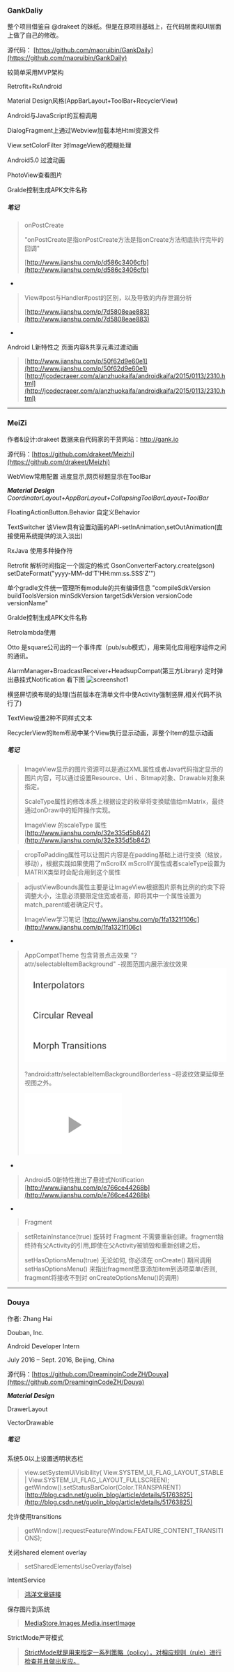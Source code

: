 ### GankDaliy

整个项目借鉴自 @drakeet 的妹纸。但是在原项目基础上，在代码层面和UI层面上做了自己的修改。

源代码： [https://github.com/maoruibin/GankDaily](https://github.com/maoruibin/GankDaily)

较简单采用MVP架构

Retrofit+RxAndroid

Material Design风格(AppBarLayout+ToolBar+RecyclerView)

Android与JavaScript的互相调用

DialogFragment上通过Webview加载本地Html资源文件

View.setColorFilter 对ImageView的模糊处理

Android5.0 过渡动画

PhotoView查看图片

Gralde控制生成APK文件名称

##### 笔记
> onPostCreate 	
> 
> "onPostCreate是指onPostCreate方法是指onCreate方法彻底执行完毕的回调"
> 
> [http://www.jianshu.com/p/d586c3406cfb](http://www.jianshu.com/p/d586c3406cfb)

-
> View#post与Handler#post的区别，以及导致的内存泄漏分析	
> 
> [http://www.jianshu.com/p/7d5808eae883](http://www.jianshu.com/p/7d5808eae883)

-

Android L新特性之 页面内容&共享元素过渡动画
>[http://www.jianshu.com/p/50f62d9e60e1](http://www.jianshu.com/p/50f62d9e60e1)
> [http://jcodecraeer.com/a/anzhuokaifa/androidkaifa/2015/0113/2310.html](http://jcodecraeer.com/a/anzhuokaifa/androidkaifa/2015/0113/2310.html)


---
### MeiZi	
作者&设计:drakeet 数据来自代码家的干货网站：http://gank.io
	
源代码：[https://github.com/drakeet/Meizhi](https://github.com/drakeet/Meizhi)	
	
WebView常用配置	进度显示,网页标题显示在ToolBar

***Material Design*** 	*CoordinatorLayout+AppBarLayout+CollapsingToolBarLayout+ToolBar*

FloatingActionButton.Behavior	自定义Behavior

TextSwitcher	该View具有设置动画的API-setInAnimation,setOutAnimation(直接使用系统提供的淡入淡出)

RxJava 使用多种操作符	

Retrofit 解析时间指定一个固定的格式	GsonConverterFactory.create(gson) setDateFormat("yyyy-MM-dd'T'HH:mm:ss.SSS'Z'")

单个gradle文件统一管理所有module的共有编译信息	"compileSdkVersion buildToolsVersion minSdkVersion targetSdkVersion
versionCode versionName"

Gralde控制生成APK文件名称	

Retrolambda使用	

Otto 是square公司出的一个事件库（pub/sub模式），用来简化应用程序组件之间的通讯。

AlarmManager+BroadcastReceiver+HeadsupCompat(第三方Library) 定时弹出悬挂式Notification 看下图
![screenshot1](./screenshot1.png)

横竖屏切换布局的处理(当前版本在清单文件中使Activity强制竖屏,相关代码不执行了)

TextView设置2种不同样式文本

RecyclerView的Item布局中某个View执行显示动画，非整个Item的显示动画

##### 笔记
> ImageView显示的图片资源可以是通过XML属性或者Java代码指定显示的图片内容，可以通过设置Resource、Uri 、Bitmap对象、Drawable对象来指定。  
> 
> ScaleType属性的修改本质上根据设定的枚举将变换赋值给mMatrix，最终通过onDraw中的矩阵操作实现。
> 	
> ImageView 的scaleType 属性 [http://www.jianshu.com/p/32e335d5b842](http://www.jianshu.com/p/32e335d5b842)

> cropToPadding属性可以让图片内容是在padding基础上进行变换（缩放，移动），根据实践如果使用了mScrollX mScrollY属性或者scaleType设置为MATRIX类型时会配合用到这个属性

>adjustViewBounds属性主要是让ImageView根据图片原有比例的约束下将调整大小，注意必须要限定住宽或者高，即将其中一个属性设置为match_parent或者确定尺寸。
>
>ImageView学习笔记 [http://www.jianshu.com/p/1fa1321f106c](http://www.jianshu.com/p/1fa1321f106c)

-
> AppCompatTheme 包含背景点击效果 "?attr/selectableItemBackground" -视图范围内展示波纹效果
> ![image1](./images/image1.gif)
> 
> ?android:attr/selectableItemBackgroundBorderless –将波纹效果延伸至视图之外。
> 
> ![image1](./images/image2.gif)

- 
> Android5.0新特性推出了悬挂式Notification [http://www.jianshu.com/p/e766ce44268b](http://www.jianshu.com/p/e766ce44268b)

-
>Fragment

>setRetainInstance(true) 旋转时 Fragment 不需要重新创建。fragment始终持有父Activity的引用,即使在父Activity被销毁和重新创建之后。
>
>setHasOptionsMenu(true) 无论如何, 你必须在 onCreate() 期间调用 setHasOptionsMenu() 来指出fragment愿意添加item到选项菜单(否则, fragment将接收不到对 onCreateOptionsMenu()的调用)

---
### Douya
作者:
Zhang Hai

Douban, Inc.

Android Developer Intern

July 2016 – Sept. 2016, Beijing, China 
	
源代码：[https://github.com/DreaminginCodeZH/Douya](https://github.com/DreaminginCodeZH/Douya)	

***Material Design***

DrawerLayout

VectorDrawable



##### 笔记
系统5.0以上设置透明状态栏
> 
> view.setSystemUiVisibility(
                    View.SYSTEM_UI_FLAG_LAYOUT_STABLE | View.SYSTEM_UI_FLAG_LAYOUT_FULLSCREEN);
getWindow().setStatusBarColor(Color.TRANSPARENT)
[http://blog.csdn.net/guolin_blog/article/details/51763825](http://blog.csdn.net/guolin_blog/article/details/51763825)

允许使用transitions  
> getWindow().requestFeature(Window.FEATURE_CONTENT_TRANSITIONS); 

关闭shared element overlay
>setSharedElementsUseOverlay(false)

IntentService
>[鸿洋文章链接](http://blog.csdn.net/lmj623565791/article/details/47143563)

保存图片到系统
>[MediaStore.Images.Media.insertImage](http://blog.csdn.net/t12x3456/article/details/9099209)

StrictMode严苛模式
>[StrictMode就是用来指定一系列策略（policy），对相应规则（rule）进行检查并且做出反应。](https://www.jianshu.com/p/113b9c54b5d1)
